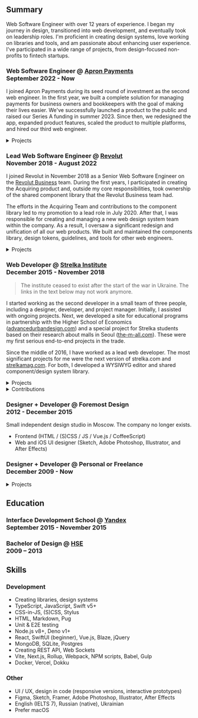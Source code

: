 ## Summary

Web Software Engineer with over 12 years of experience. I began my journey in design, transitioned into web development, and eventually took on leadership roles. I'm proficient in creating design systems, love working on libraries and tools, and am passionate about enhancing user experience. I've participated in a wide range of projects, from design-focused non-profits to fintech startups.

### Web Software Engineer @ [Apron Payments](https://getapron.com) <br /> September 2022 - Now

I joined Apron Payments during its seed round of investment as the second web engineer. In the first year, we built a complete solution for managing payments for business owners and bookkeepers with the goal of making their lives easier. We've successfully launched a product to the public and raised our Series A funding in summer 2023. Since then, we redesigned the app, expanded product features, scaled the product to multiple platforms, and hired our third web engineer.

<details>
<summary>Projects</summary>

- 2023: [getapron.com](https://getapron.com)
  - Together with the second developer, created the landing website in a super short time-frame (~week)
- 2022: [Apron Payments App](https://app.getapron.com)
  - Participated in the development of every feature (except invoice capture)
  - Created a shared component library & design system

</details>

### Lead Web Software Engineer @ [Revolut](https://revolut.com/) <br /> November 2018 - August 2022

I joined Revolut in November 2018 as a Senior Web Software Engineer on the [Revolut Business](https://business.revolut.com) team. During the first years, I participated in creating the Acquiring product and, outside my core responsibilities, took ownership of the shared component library that the Revolut Business team had.

The efforts in the Acquiring Team and contributions to the component library led to my promotion to a lead role in July 2020. After that, I was responsible for creating and managing a new web design system team within the company. As a result, I oversaw a significant redesign and unification of all our web products. We built and maintained the components library, design tokens, guidelines, and tools for other web engineers.

<details>
<summary>Projects</summary>

- [Revolut Business](https://business.revolut.com)
  - Started and maintained a merchant dashboard for Acquiring
- Acquiring
  - Started [Public API documentation](https://developer.revolut.com/docs/accept-payments)
  - Started [RevolutCheckout.js](https://developer.revolut.com/docs/revolut-checkout-js) widget for accepting payments on external websites
- Revolut UI Kit
  - Took ownership of the component library & design system used by web projects
  - Significantly contributed to the component library development (single maintainer in the beginning)
  - Created a new team in the technology department which was responsible for the Unified Design System for Web
  - Worked as a core contributor, manager of 2 people in the team, and (in a way) product owner who set KPIs for the team
  - Collaborated with stakeholders, engineers, and designers
  - Worked on components, design tokens, documentation, pattern library, and internal blog

</details>

### Web Developer @ [Strelka&nbsp;Institute](http://strelka.com) <br /> December 2015 - November 2018

> The institute ceased to exist after the start of the war in Ukraine. The links in the text below may not work anymore.

I started working as the second developer in a small team of three people, including a designer, developer, and project manager. Initially, I assisted with ongoing projects. Next, we developed a site for educational programs in partnership with the Higher School of Economics ([advancedurbandesign.com](http://advancedurbandesign.com)) and a special project for Strelka students based on their research about malls in Seoul ([the-m-all.com](https://karalevich.com/cases/disrupt-the-m-all)). These were my first serious end-to-end projects in the trade.

Since the middle of 2016, I have worked as a lead web developer. The most significant projects for me were the next version of strelka.com and [strelkamag.com](https://strelkamag.com). For both, I developed a WYSIWYG editor and shared component/design system library.

<details>
<summary>Projects</summary>

- 2018: [inthecity.strelka.com](https://inthecity.strelka.com/en)
  - Next.js
  - Featured on [hoverstat.es](https://hoverstat.es/features/in-the-city).
- 2018: [strelkamag.com](https://strelkamag.com/en) and next strelka.com
  - Express, React, Redux, SSR, ES2017, Emotion, Slate.js
  - `@strelka/components` — components library / design system
  - `@strelka/redactor` — WYSIWYG editor based on components
- 2017: [blog.thenewnormal.strelka.com](http://blog.thenewnormal.strelka.com/)
  - ES2015, PostCSS
  - Tumblr theme
- 2017: [thenewnormal.strelka.com](https://thenewnormal.strelka.com)
  - Vue.js, Vuex, SSR, Express, Stylus, PostCSS
  - Featured on [hoverstat.es](https://hoverstat.es/features/the-new-normal), [siteinspire](https://www.siteinspire.com/websites/7488-the-new-normal)
  - Project overview: https://karalevich.com/cases/the-new-normal
- 2016: [shop.strelka.com](http://strelka.com/ru/press/books)
  - Meteor on backend, ES2015, React, Radium
  - Widget and API back-end
- 2016: [advancedurbandesign.com](http://advancedurbandesign.com)
  - Meteor, CoffeScript, Stylus
  - Featured on [siteinspire](https://www.siteinspire.com/websites/6364-advanced-urban-design)
- 2016: [the-m-all.com](http://the-m-all.com)
  - Vue.js, Redux, ES2015, Stylus
  - Featured on [hoverstat.es](https://hoverstat.es/features/disrupt-the-m-all)
- 2016: Digital Russia, Vector Blog
  - Meteor, SSR, React, Redux, draft.js, ES2015, Stylus, Flow
  - Admin panel / WYSIWYG page editor based on [draft.js](https://draftjs.org/)

</details>

<details>
<summary>Contributions</summary>

- 2015-2018: [strelka.com](http://strelka.com)
  - PHP, jQuery
  - Legacy website of Strelka Institute
- 2016-2018: [apply.strelka.com](https://apply.strelka.com)
  - Meteor, CoffeScript, Stylus, Jade
  - Internal platform for student application process
- 2015: [bigfuture.ru](http://bigfuture.ru)
  - PHP, jQuery
- 2015: [futureurbanism.com](http://futureurbanism.com)
  - WordPress, PHP, jQuery

</details>

### Designer + Developer @ Foremost&nbsp;Design <br /> 2012 - December 2015

Small independent design studio in Moscow. The company no longer exists.

- Frontend (HTML / (S)CSS / JS / Vue.js / CoffeeScript)
- Web and iOS UI designer (Sketch, Adobe Photoshop, Illustrator, and After Effects)

### Designer + Developer @ Personal or Freelance <br /> December 2009 - Now

<details>
<summary>Projects</summary>

- 2021: [`lil-match`](https://github.com/exah/lil-match)
  - Super small pattern matching library for TS projects
- 2020: [`nano-slots`](https://github.com/exah/nano-slots)
  - A super lightweight [slot](http://developer.mozilla.org/en-US/docs/Web/HTML/Element/slot) implementation for React
- 2020: [piny](https://dev.piny.link) for [server](https://github.com/exah/piny-api), [ios](https://github.com/exah/piny-ios) and web (wip)
  - Personal social bookmarking service
- 2019: [electricred.design](https://electricred.design/)
  - Next.js, React, SSR
- 2019: [`ya-fetch`](https://github.com/exah/ya-fetch)
  - Tiny library for making `fetch` requests easier
- 2019: [goremykina.com](https://goremykina.com)
  - React, SSR
  - Design and development
  - Site for my Mom
- 2018: [`pss`](http://pss-components.surge.sh/)
  - Design system and react component library
- 2018: [`react-universal-data`](https://github.com/exah/react-universal-data)
  - Library for fetching data in React applications on server and browser
- 2018: [geocinema.network](http://geocinema.network)
  - Nuxt.js, Vue.js
  - Small project for Strelka Students
- 2017: [vishvish.design](https://vishvish.design)
  - Vue.js, SSR, Feathers.js on the backend
  - In the admin panel, you can view site changes in real-time
- 2017: [uborevich.ru](https://uborevich.ru/en/)
  - Vue.js, SSR
  - Pages are generated from static `yaml` documents with caching by change date till forever
- 2016: [superslovo.madebyfork.ru](http://superslovo.madebyfork.ru)
  - Vue.js, SSR
  - Pages generated from `svg` and `markdown` files at build time
  - Small project for friends
- 2016: [mipt.ru/english](https://mipt.ru/english)
  - ES2015, Jade
  - Static templates
- 2014: [demidoff.info](http://demidoff.info)
  - WordPress theme (PHP, SCSS)
  - Design and development

</details>

## Education

### Interface Development School @ [Yandex](https://yandex.ru/promo/academy/shri) <br /> September 2015 - November 2015

### Bachelor of Design @ [HSE](https://design.hse.ru) <br /> 2009 – 2013

## Skills

### Development

- Creating libraries, design systems
- TypeScript, JavaScript, Swift v5+
- CSS-in-JS, (S)CSS, Stylus
- HTML, Markdown, Pug
- Unit & E2E testing
- Node.js v8+, Deno v1+
- React, SwiftUI (beginner), Vue.js, Blaze, jQuery
- MongoDB, SQLite, Postgres
- Creating REST API, Web Sockets
- Vite, Next.js, Rollup, Webpack, NPM scripts, Babel, Gulp
- Docker, Vercel, Dokku

### Other

- UI / UX, design in code (responsive versions, interactive prototypes)
- Figma, Sketch, Framer, Adobe Photoshop, Illustrator, After Effects
- English (IELTS 7), Russian (native), Ukrainian
- Prefer macOS
